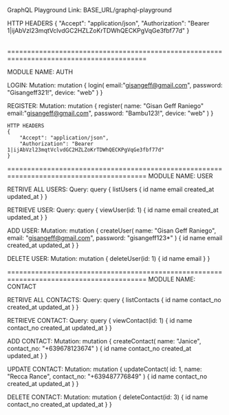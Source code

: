 GraphQL Playground Link: BASE_URL/graphql-playground

HTTP HEADERS
{
	"Accept": "application/json",
	"Authorization": "Bearer 1|ijAbVzl23mqtVclvdGC2HZLZoKrTDWhQECKPgVqGe3fbf77d"
}

<br>
=========================================================================================
<br>

MODULE NAME: AUTH
<br>

LOGIN:
	Mutation:
		 mutation {
		 	login(
		     email:"gisangeff@gmail.com", 
		     password: "Gisangeff321!",
		     device: "web"
		   )
		 }
<br>


REGISTER:
	Mutation:
	mutation {
		register(
	    name: "Gisan Geff Raniego"
	    email:"gisangeff@gmail.com", 
	    password: "Bambu123!",
	    device: "web"
	  )
	}


	HTTP HEADERS
	{
		"Accept": "application/json",
		"Authorization": "Bearer 1|ijAbVzl23mqtVclvdGC2HZLZoKrTDWhQECKPgVqGe3fbf77d"
	}

=========================================================================================
MODULE NAME: USER

RETRIVE ALL USERS:
	Query:
		query {
		  listUsers {
		    id
		    name
		    email
		    created_at
		    updated_at
		  }
		}

 
RETRIEVE USER:
	Query:
		query {
		  viewUser(id: 1) {
		    id
		    name
		    email
		    created_at
		    updated_at
		  }
		}


ADD USER:
	Mutation:
		mutation {
		  createUser(
		    name: "Gisan Geff Raniego",
		    email: "gisangeff@gmail.com",
		    password: "gisangeff123*"
		  ) {
		    id
		    name
		    email
		    created_at
		    updated_at
		  }
		}



DELETE USER:
	Mutation:
		mutation {
		  deleteUser(id: 1) {
		    id
		    name
		    email
		  }
		}

=========================================================================================
MODULE NAME: CONTACT

RETRIVE ALL CONTACTS:
	Query:
   		query {
		  listContacts {
		    id
		    name
		    contact_no
		    created_at
		    updated_at
		  }
		}

 
RETRIEVE CONTACT:
	Query:
		query {
		  viewContact(id: 1) {
		    id
		    name
		    contact_no
		    created_at
		    updated_at
		  }
		}

ADD CONTACT:
	Mutation:
		mutation {
		  createContact(
				  name: "Janice",
				  contact_no: "+639678123674"
		  ) {
		    id
		    name
		    contact_no
		    created_at
		    updated_at
		  }
		}



UPDATE CONTACT:
	Mutation:
		mutation {
		  updateContact(
		     	id: 1,
				  name: "Recca Rance",
				  contact_no: "+639487776849"
		  ) {
		    id
		    name
		    contact_no
		    created_at
    		updated_at
		  }
		}	



DELETE CONTACT:
	Mutation:
		mutation {
		  deleteContact(id: 3) {
		    id
		    name
		    contact_no
        created_at
        updated_at
		  }
		}
